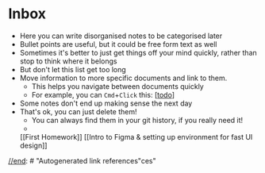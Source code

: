 # Inbox

- Here you can write disorganised notes to be categorised later
- Bullet points are useful, but it could be free form text as well
- Sometimes it's better to just get things off your mind quickly, rather than stop to think where it belongs
- But don't let this list get too long
- Move information to more specific documents and link to them.
  - This helps you navigate between documents quickly
  - For example, you can `Cmd`+`Click` this: [[todo]]
- Some notes don't end up making sense the next day
- That's ok, you can just delete them!
  - You can always find them in your git history, if you really need it!
  -
  [[First Homework]]
  [[Intro to Figma & setting up environment for fast UI design]]

[//begin]: # 'Autogenerated link references for markdown compatibility'
[todo]: todo 'Todo'

[//end]: # "Autogenerated link references"ces"

[//begin]: # 'Autogenerated link references for markdown compatibility'
[todo]: todo 'Todo'
[//end]: # 'Autogenerated link references'
[//begin]: # 'Autogenerated link references for markdown compatibility'
[todo]: todo 'Todo'
[//end]: # 'Autogenerated link references'
[//begin]: # 'Autogenerated link references for markdown compatibility'
[todo]: todo 'Todo'
[//end]: # 'Autogenerated link references'

[//begin]: # "Autogenerated link references for markdown compatibility"
[todo]: todo "Todo"
[//end]: # "Autogenerated link references"
